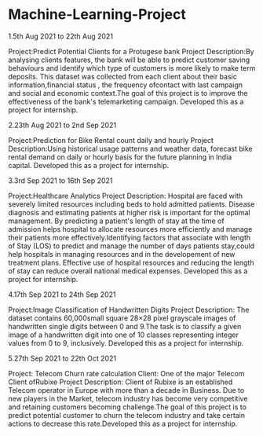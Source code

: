# Machine-Learning-Project

1.5th Aug 2021 to 22th Aug 2021

Project:Predict  Potential Clients for a Protugese bank
Project Description:By analysing clients features, the bank will be able to predict customer saving behaviours and identify which type of customers is more likely to make term deposits.
This dataset was collected from each client about their basic information,financial status , the  frequency ofcontact with last campaign and social and economic context.The goal of this project is to improve the effectiveness of the bank's telemarketing campaign. Developed this as a project for internship.

2.23th Aug 2021 to 2nd Sep 2021

Project:Prediction for Bike Rental count daily and hourly
Project Description:Using historical usage patterns and weather data, forecast bike rental demand on daily or hourly basis for the future planning in India capital. Developed this as a project for internship.

3.3rd Sep 2021 to 16th Sep 2021

Project:Healthcare Analytics
Project Description: Hospital are faced with severely limited resources including beds to hold admitted patients. Disease diagnosis and estimating patients at higher risk is important for the optimal management. By predicting a patient's length of stay at the time of admission helps hospital to allocate resources more efficiently and manage their patients more effectively.Identifying factors that associate with length of Stay (LOS) to predict and manage the number of days patients stay,could help hospitals in managing resources and in the developement of new treatment plans. 
Effective use of hospital resources and reducing the length of stay can reduce overall national medical expenses. Developed this as a project for internship.

4.17th Sep 2021 to 24th Sep 2021

Project:Image Classification of Handwritten Digits
Project Description: The dataset contains 60,000small square 28×28 pixel grayscale images of handwritten single digits between 0 and 9.The task is to classify a given image of a handwritten digit into one of 10 classes representing integer values from 0 to 9, inclusively. Developed this as a project for internship.

5.27th Sep 2021 to 22th Oct 2021

Project: Telecom Churn rate calculation
Client: One of the major Telecom Client ofRubixe
Project Description: Client of Rubixe  is an established Telecom operator in Europe with more than a decade in Business. Due to new players in the Market, telecom industry has become very competitive and retaining customers becoming challenge.The goal of this project is to predict potential customer to churn the telecom industry and take certain actions to decrease this rate.Developed this as a project for internship.



  
 
